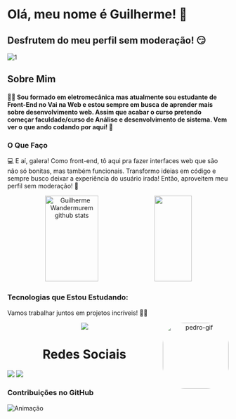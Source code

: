 # Olá, meu nome é Guilherme! 👋
## Desfrutem do meu perfil sem moderação! 😏

 ![1](https://user-images.githubusercontent.com/74038190/225813708-98b745f2-7d22-48cf-9150-083f1b00d6c9.gif)

 ## Sobre Mim
#### 🧑‍💻 Sou formado em eletromecânica mas atualmente sou estudante de Front-End no Vai na Web e estou sempre em busca de aprender mais sobre desenvolvimento web. Assim que acabar o curso pretendo começar faculdade/curso de Análise e desenvolvimento de sistema. Vem ver o que ando codando por aqui! 🚀

### O Que Faço

💻 E aí, galera! Como front-end, tô aqui pra fazer interfaces web que são não só bonitas, mas também funcionais. Transformo ideias em código e sempre busco deixar a experiência do usuário irada! Então, aproveitem meu perfil sem moderação! 🚀

<div align="center">  
  <img width="49%" height="195px" src="https://github-readme-stats.vercel.app/api?username=GuilhermeWandermurem07&show_icons=true&count_private=true&hide_border=true&title_color=FF00FF&icon_color=4B0082&text_color=c9d1d9&bg_color=0d1117" alt="Guilherme Wandermurem github stats"/> 
  <img width="41%" height="195px" src="https://github-readme-stats.vercel.app/api/top-langs/?username=GuilhermeWandermurem07&layout=compact&hide_border=true&title_color=FF00FF&text_color=c9d1d9&bg_color=0d1117" />
</div>

### Tecnologias que Estou Estudando:

Vamos trabalhar juntos em projetos incríveis! 👨‍💻

   <p align="center">
  <a href="https://go-skill-icons.vercel.app/">
<img src="https://skillicons.dev/icons?i=html,css,js,nodejs,react,vue,netlify,"/>
  </a>
 <img align="right" alt="pedro-gif" height="150" style="border-radius:50px;" src="https://i.pinimg.com/originals/8c/b4/88/8cb48892e3fa929efdab85b19eb31c90.gif">
</p>

### 
<h1 align="center">Redes Sociais</h1>

<a href="https://www.instagram.com/crf_guichapo/" target="_blank"><img src="https://img.shields.io/badge/-Instagram-%23E4405F?style=for-the-badge&logo=instagram&logoColor=white" target="_blank"></a>
<a href="https://www.linkedin.com/in/guilherme-corr%C3%AAa-b7714935b/" target="_blank"><img src="https://img.shields.io/badge/-LinkedIn-%230077B5?style=for-the-badge&logo=linkedin&logoColor=white" target="_blank"></a>

### Contribuições no GitHub
![Animação](https://github.com/LuigiGF/LuigiGF/blob/output/github-contribution-grid-snake.svg)


